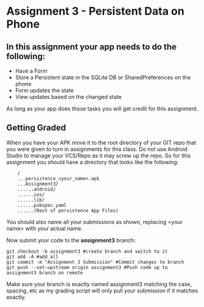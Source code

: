 # Assignment 3 - Persistent Data on Phone

## In this assignment your app needs to do the following:

* Have a Form
* Store a Persistent state in the SQLite DB or SharedPreferences on the phone
* Form updates the state
* View updates based on the changed state

As long as your app does those tasks you will get credit for this assignment.

## Getting Graded

When you have your APK move it to the root directory of your GIT repo that you were given to turn in assignments for this class. Do not use Android Studio to manage your VCS/Repo as it may screw up the repo. So for this assignment you should have a directory that looks like the following:

```
    /
    ...persistence_<your_name>.apk
    ...Assignment3/
    ......android/
    ......ios/
    ......lib/
    ......pubspec.yaml
    ......(Rest of persistence App Files)
```

You should also name all your submissions as shown, replacing \<your name\> with your actual name.

Now submit your code to the **assignment3** branch:

```
git checkout -b assignment3 #create branch and switch to it
git add -A #add all
git commit -m "Assignment 3 Submission" #Commit changes to branch
git push --set-upstream origin assignment3 #Push code up to assignment3 branch on remote
```

Make sure your branch is exactly named assignment3 matching the case, spacing, etc as my grading script will only pull your submission if it matches exactly.
